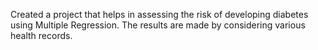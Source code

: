 Created a project that helps in assessing the risk of developing diabetes using Multiple Regression. The results are made by considering various health records.
